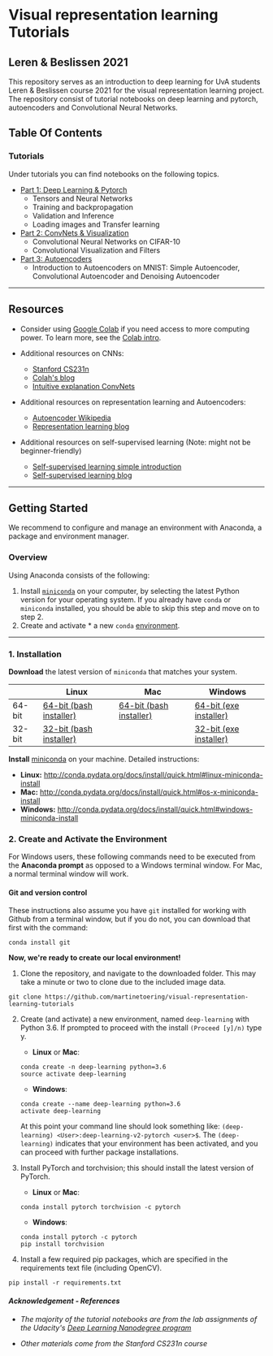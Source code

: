 # Visual representation learning Tutorials
## Leren & Beslissen 2021

This repository serves as an introduction to deep learning for UvA students Leren & Beslissen course 2021 for the visual representation learning project. The repository consist of tutorial notebooks on deep learning and pytorch, autoencoders and Convolutional Neural Networks.

## Table Of Contents

### Tutorials

Under tutorials you can find notebooks on the following topics.

* [Part 1: Deep Learning & Pytorch](https://github.com/martinetoering/visual-representation-learning-tutorials/tree/master/tutorials/part-1-pytorch-deep-learning)
    * Tensors and Neural Networks 
    * Training and backpropagation
    * Validation and Inference
    * Loading images and Transfer learning
* [Part 2: ConvNets & Visualization](https://github.com/martinetoering/visual-representation-learning-tutorials/tree/master/tutorials/part-2-convnets-and-visualization)
    * Convolutional Neural Networks on CIFAR-10
    * Convolutional Visualization and Filters
* [Part 3: Autoencoders](https://github.com/martinetoering/visual-representation-learning-tutorials/tree/master/tutorials/part-3-autoencoders)
    * Introduction to Autoencoders on MNIST: Simple Autoencoder, Convolutional Autoencoder and Denoising Autoencoder

---

## Resources 

* Consider using [Google Colab](https://colab.research.google.com/) if you need access to more computing power. To learn more, see the [Colab intro](https://colab.research.google.com/notebooks/intro.ipynb).

* Additional resources on CNNs:
    * [Stanford CS231n](http://cs231n.github.io/)
    * [Colah's blog](https://colah.github.io/)
    * [Intuitive explanation ConvNets](https://ujjwalkarn.me/2016/08/11/intuitive-explanation-convnets/)
    
* Additional resources on representation learning and Autoencoders:
    * [Autoencoder Wikipedia](https://en.wikipedia.org/wiki/Autoencoder)
    * [Representation learning blog](https://neptune.ai/blog/understanding-representation-learning-with-autoencoder-everything-you-need-to-know-about-representation-and-feature-learning)

* Additional resources on self-supervised learning (Note: might not be beginner-friendly)
    * [Self-supervised learning simple introduction](https://medium.com/analytics-vidhya/what-is-self-supervised-learning-in-computer-vision-a-simple-introduction-def3302d883d)
    * [Self-supervised learning blog](https://lilianweng.github.io/lil-log/2019/11/10/self-supervised-learning.html)


---


## Getting Started

We recommend to configure and manage an environment with Anaconda, a package and environment manager.

### Overview
Using Anaconda consists of the following:

1. Install [`miniconda`](http://conda.pydata.org/miniconda.html) on your computer, by selecting the latest Python version for your operating system. If you already have `conda` or `miniconda` installed, you should be able to skip this step and move on to step 2.
2. Create and activate * a new `conda` [environment](http://conda.pydata.org/docs/using/envs.html).

---

### 1. Installation

**Download** the latest version of `miniconda` that matches your system.

|        | Linux | Mac | Windows | 
|--------|-------|-----|---------|
| 64-bit | [64-bit (bash installer)][lin64] | [64-bit (bash installer)][mac64] | [64-bit (exe installer)][win64]
| 32-bit | [32-bit (bash installer)][lin32] |  | [32-bit (exe installer)][win32]

[win64]: https://repo.continuum.io/miniconda/Miniconda3-latest-Windows-x86_64.exe
[win32]: https://repo.continuum.io/miniconda/Miniconda3-latest-Windows-x86.exe
[mac64]: https://repo.continuum.io/miniconda/Miniconda3-latest-MacOSX-x86_64.sh
[lin64]: https://repo.continuum.io/miniconda/Miniconda3-latest-Linux-x86_64.sh
[lin32]: https://repo.continuum.io/miniconda/Miniconda3-latest-Linux-x86.sh

**Install** [miniconda](http://conda.pydata.org/miniconda.html) on your machine. Detailed instructions:

- **Linux:** http://conda.pydata.org/docs/install/quick.html#linux-miniconda-install
- **Mac:** http://conda.pydata.org/docs/install/quick.html#os-x-miniconda-install
- **Windows:** http://conda.pydata.org/docs/install/quick.html#windows-miniconda-install

### 2. Create and Activate the Environment

For Windows users, these following commands need to be executed from the **Anaconda prompt** as opposed to a Windows terminal window. For Mac, a normal terminal window will work. 

#### Git and version control
These instructions also assume you have `git` installed for working with Github from a terminal window, but if you do not, you can download that first with the command:
```
conda install git
```

**Now, we're ready to create our local environment!**

1. Clone the repository, and navigate to the downloaded folder. This may take a minute or two to clone due to the included image data.
```
git clone https://github.com/martinetoering/visual-representation-learning-tutorials
```

2. Create (and activate) a new environment, named `deep-learning` with Python 3.6. If prompted to proceed with the install `(Proceed [y]/n)` type y.

	- __Linux__ or __Mac__: 
	```
	conda create -n deep-learning python=3.6
	source activate deep-learning
	```
	- __Windows__: 
	```
	conda create --name deep-learning python=3.6
	activate deep-learning
	```
	
	At this point your command line should look something like: `(deep-learning) <User>:deep-learning-v2-pytorch <user>$`. The `(deep-learning)` indicates that your environment has been activated, and you can proceed with further package installations.

3. Install PyTorch and torchvision; this should install the latest version of PyTorch.
	
	- __Linux__ or __Mac__: 
	```
	conda install pytorch torchvision -c pytorch 
	```
	- __Windows__: 
	```
	conda install pytorch -c pytorch
	pip install torchvision
	```

6. Install a few required pip packages, which are specified in the requirements text file (including OpenCV).
```
pip install -r requirements.txt
```


#### _Acknowledgement - References_

* _The majority of the tutorial notebooks are from the lab assignments of the Udacity's [Deep Learning Nanodegree program](https://www.udacity.com/course/deep-learning-nanodegree--nd101)_

* _Other materials come from the Stanford CS231n course_
